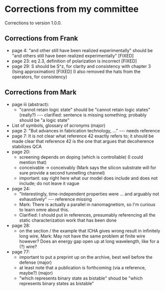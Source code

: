 # Corrections from my committee

Corrections to version 1.0.0.

## Corrections from Frank

* page 4: "and other still have been realized experimentally"
          should be
          "and others still have been realized experimentally"
          [FIXED]
* page 23: eq 2.3, definition of polarization is incorrect
           [FIXED]
* page 29: S should be S^z, for clarity and consistency with chapter 3 (Ising
           approximation)
           [FIXED] (I also removed the hats from the operators, for consistency)


## Corrections from Mark

* page iii (abstract):
    * "cannot retain logic state"
      should be
      "cannot retain logic states" 
      (really?)
      --- clarified: sentence is missing something; probably should be "a logic
      state"
* List of symbols, glossary of acronyms (major)
* page 2: "But advances in fabrication technology, ..." --- needs reference
* page 7: It is not clear what reference 42 exactly refers to; it should be made
  clear that reference 42 is the one that argues that decoherence stabilizes QCA
* page 20: 
    * screening depends on doping (which is controllable) (I could mention that)
    * conceivable -> conceivably (Mark says the silicon substrate will for sure
      provide a second tunnelling channel)
    * important: say right here what our model does include and does not
      include; do not leave it vague
* page 24:
    * "Interestingly, time-independent properties were ... and arguably not
      exhaustively" --- reference missing
    * Mark: There is actually a parallel in nanomagnetism, so I'm curious to
      learn omre about this.
    * Clarified: I should put in references, presumably referencing all the
      static characterization work that has been done
* page 28:
    * on the section / the example that ICHA gives wrong result in infinitely
      long wire, Mark: May not have the same problem at finite wire however?
      Does an energy gap open up at long wavelength, like for a (?) wire?
* page 77:
    * important to put a preprint up on the archive, best well before the
      defense (major)
    * at least note that a publication is forthcoming (via a reference, maybe?)
      (major)
    * "which represents binary state as bistable"
      shoud be
      "which represents binary states as bistable"


